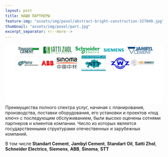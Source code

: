 ```yaml
---
layout: post
title: НАШИ ПАРТНЕРЫ 
feature-img: "assets/img/pexel/abstract-bright-construction-327049.jpg"
thumbnail: "assets/img/pexel/part.jpg"
excerpt_separator: <!--more-->
---
```


<img src="/assets/img/pexel/part.jpg"  alt="photo">
Преимущества полного спектра услуг, начиная с планирования, производства, поставки оборудования, его установки и проектов «под ключ» с последующим обслуживанием, были высоко оценены сотнями партнеров и клиентов компании.
Число из которых является государственными структурами
отечественных и зарубежных компаний.

В том числе **Standart Cement**, **Jambyl Cement**, **Standart Oil**, **Satti Zhol**, **Schneider Electrics**, **Siemens**, **ABB**, **Sinoma**, **STT**
